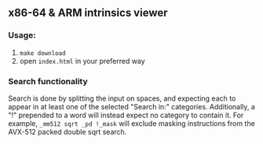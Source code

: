 ## x86-64 & ARM intrinsics viewer

### Usage:
1. `make download`
2. open `index.html` in your preferred way

### Search functionality
Search is done by splitting the input on spaces, and expecting each to appear in at least one of the selected "Search in:" categories. Additionally, a "!" prepended to a word will instead expect no category to contain it. For example, `_mm512 sqrt _pd !_mask` will exclude masking instructions from the AVX-512 packed double sqrt search.